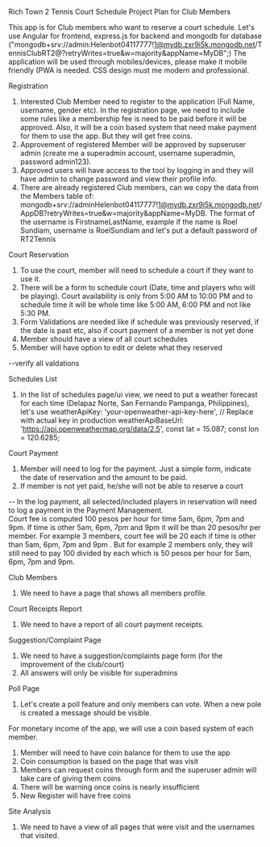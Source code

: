 Rich Town 2 Tennis Court Schedule Project Plan for Club Members

This app is for Club members who want to reserve a court schedule. Let's use Angular for frontend, express.js for backend and mongodb for database ("mongodb+srv://admin:Helenbot04117777!1@mydb.zxr9i5k.mongodb.net/TennisClubRT2@?retryWrites=true&w=majority&appName=MyDB";) The application will be used through mobiles/devices, please make it mobile friendly (PWA is needed. CSS design must me modern and professional.

Registration

1.  Interested Club Member need to register to the application (Full Name, username, gender etc). In the registration page, we need to include some rules like a membership fee is need to be paid before it will be approved. Also, it will be a coin based system that need make payment for them to use the app. But they will get free coins.
2.  Approvement of registered Member will be approved by supseruser admin (create me a superadmin account, username superadmin, password admin123).
3.  Approved users will have access to the tool by logging in and they will have admin to change password and view their profile info.
4.  There are already registered Club members, can we copy the data from the Members table of: mongodb+srv://adminHelenbot04117777!1@mydb.zxr9i5k.mongodb.net/AppDB?retryWrites=true&w=majority&appName=MyDB. The format of the username is FirstnameLastName, example if the name is Roel Sundiam, username is RoelSundiam and let's put a default password of RT2Tennis

Court Reservation

1.  To use the court, member will need to schedule a court if they want to use it.
2.  There will be a form to schedule court (Date, time and players who will be playing). Court availability is only from 5:00 AM to 10:00 PM and to schedule time it will be whole time like 5:00 AM, 6:00 PM and not like 5:30 PM.
3.  Form Validations are needed like if schedule was previously reserved, if the date is past etc, also if court payment of a member is not yet done
4.  Member should have a view of all court schedules
5.  Member will have option to edit or delete what they reserved

--verify all valdations

Schedules List

1.  In the list of schedules page/ui view, we need to put a weather forecast for each time (Delapaz Norte, San Fernando Pampanga, Philippines), let's use weatherApiKey: 'your-openweather-api-key-here', // Replace with actual key in production
    weatherApiBaseUrl: 'https://api.openweathermap.org/data/2.5', const lat = 15.087;
    const lon = 120.6285;

Court Payment

1.  Member will need to log for the payment. Just a simple form, indicate the date of reservation and the amount to be paid.
2.  If member is not yet paid, he/she will not be able to reserve a court

--
In the log payment, all selected/included players in reservation will need to log a payment in the Payment Management.  
Court fee is computed 100 pesos per hour for time 5am, 6pm, 7pm and 9pm. If time is other 5am, 6pm, 7pm and 9pm it will be than 20 pesos/hr per member. For example 3 members, court fee will be 20 each if time is other than 5am, 6pm, 7pm and 9pm . But for example 2 members only, they will still need to pay 100 divided by each which is 50 pesos per hour for 5am, 6pm, 7pm and 9pm.

Club Members

1.  We need to have a page that shows all members profile.

Court Receipts Report

1.  We need to have a report of all court payment receipts.

Suggestion/Complaint Page

1.  We need to have a suggestion/complaints page form (for the improvement of the club/court)
2.  All answers will only be visible for superadmins

Poll Page

1.  Let's create a poll feature and only members can vote. When a new pole is created a message should be visible.

For monetary income of the app, we will use a coin based system of each member.

1.  Member will need to have coin balance for them to use the app
2.  Coin consumption is based on the page that was visit
3.  Members can request coins through form and the superuser admin will take care of giving them coins
4.  There will be warning once coins is nearly insufficient
5.  New Register will have free coins

Site Analysis

1.  We need to have a view of all pages that were visit and the usernames that visited.
